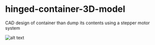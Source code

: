 # hinged-container-3D-model
CAD design of container than dump its contents using a stepper motor system


![alt text]("https://github.com/christy-josephanton/hinged-container-3D-model/blob/main/container_closed.png?raw=true")
